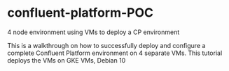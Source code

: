 # confluent-platform-POC
4 node environment using VMs to deploy a CP environment



This is a walkthrough on how to successfully deploy and configure a complete Confluent Platform environment on 4 separate VMs.   This tutorial deploys the VMs on GKE VMs, Debian 10
